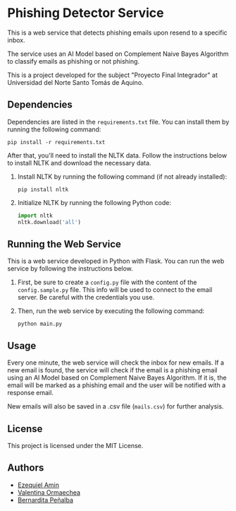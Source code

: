 # Phishing Detector Service

This is a web service that detects phishing emails upon resend to a specific inbox. 

The service uses an AI Model based on Complement Naive Bayes Algorithm to classify emails as phishing or not phishing.

This is a project developed for the subject "Proyecto Final Integrador" at Universidad del Norte Santo Tomás de Aquino.

## Dependencies

Dependencies are listed in the `requirements.txt` file. You can install them by running the following command:
```shell
pip install -r requirements.txt
```

After that, you'll need to install the NLTK data. Follow the instructions below to install NLTK and download the necessary data.

1. Install NLTK by running the following command (if not already installed):
    ```shell
    pip install nltk
    ```

2. Initialize NLTK by running the following Python code:
    ```python
    import nltk
    nltk.download('all')
    ```

## Running the Web Service

This is a web service developed in Python with Flask. You can run the web service by following the instructions below.

1. First, be sure to create a `config.py` file with the content of the `config.sample.py` file. This info will be used to connect to the email server. Be careful with the credentials you use.

2. Then, run the web service by executing the following command:
    ```
    python main.py
    ```

## Usage

Every one minute, the web service will check the inbox for new emails. If a new email is found, the service will check if the email is a phishing email using an AI Model based on Complement Naive Bayes Algorithm. If it is, the email will be marked as a phishing email and the user will be notified with a response email.

New emails will also be saved in a .csv file (`mails.csv`) for further analysis.

## License

This project is licensed under the MIT License.

## Authors

- [Ezequiel Amin](https://github.com/ezeamin)
- [Valentina Ormaechea](https://github.com/valeormaechea)
- [Bernardita Peñalba](https://github.com/bernipenalba)
